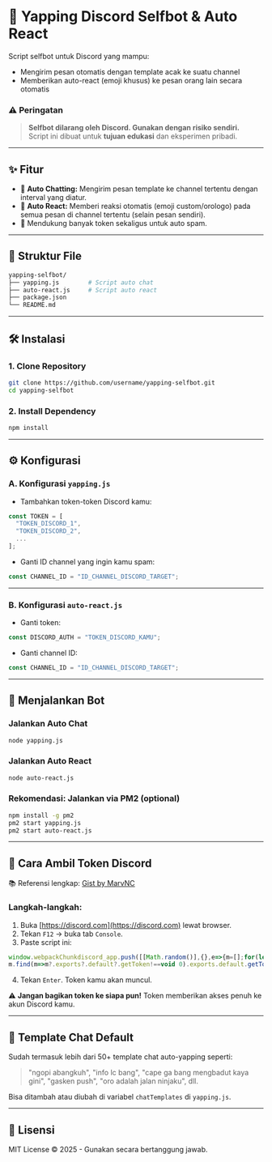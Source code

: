 # 🤖 Yapping Discord Selfbot & Auto React

Script selfbot untuk Discord yang mampu:
- Mengirim pesan otomatis dengan template acak ke suatu channel
- Memberikan auto-react (emoji khusus) ke pesan orang lain secara otomatis

### ⚠️ Peringatan
> **Selfbot dilarang oleh Discord. Gunakan dengan risiko sendiri.**  
> Script ini dibuat untuk **tujuan edukasi** dan eksperimen pribadi.

---

## ✨ Fitur

- 🧠 **Auto Chatting:** Mengirim pesan template ke channel tertentu dengan interval yang diatur.
- 🔁 **Auto React:** Memberi reaksi otomatis (emoji custom/orologo) pada semua pesan di channel tertentu (selain pesan sendiri).
- 🧩 Mendukung banyak token sekaligus untuk auto spam.

---

## 📁 Struktur File

```bash
yapping-selfbot/
├── yapping.js        # Script auto chat
├── auto-react.js     # Script auto react
├── package.json
└── README.md
```

---

## 🛠️ Instalasi

### 1. Clone Repository

```bash
git clone https://github.com/username/yapping-selfbot.git
cd yapping-selfbot
```

### 2. Install Dependency

```bash
npm install
```

---

## ⚙️ Konfigurasi

### A. Konfigurasi `yapping.js`

- Tambahkan token-token Discord kamu:
```js
const TOKEN = [
  "TOKEN_DISCORD_1",
  "TOKEN_DISCORD_2",
  ...
];
```

- Ganti ID channel yang ingin kamu spam:
```js
const CHANNEL_ID = "ID_CHANNEL_DISCORD_TARGET";
```

---

### B. Konfigurasi `auto-react.js`

- Ganti token:
```js
const DISCORD_AUTH = "TOKEN_DISCORD_KAMU";
```

- Ganti channel ID:
```js
const CHANNEL_ID = "ID_CHANNEL_DISCORD_TARGET";
```

---

## 🚀 Menjalankan Bot

### Jalankan Auto Chat
```bash
node yapping.js
```

### Jalankan Auto React
```bash
node auto-react.js
```

### Rekomendasi: Jalankan via PM2 (optional)
```bash
npm install -g pm2
pm2 start yapping.js
pm2 start auto-react.js
```

---

## 🔑 Cara Ambil Token Discord

📚 Referensi lengkap: [Gist by MarvNC](https://gist.github.com/MarvNC/e601f3603df22f36ebd3102c501116c6)

### Langkah-langkah:
1. Buka [https://discord.com](https://discord.com) lewat browser.
2. Tekan `F12` → buka tab `Console`.
3. Paste script ini:
```js
window.webpackChunkdiscord_app.push([[Math.random()],{},e=>{m=[];for(let c in e.c)m.push(e.c[c])}]);
m.find(m=>m?.exports?.default?.getToken!==void 0).exports.default.getToken();
```
4. Tekan `Enter`. Token kamu akan muncul.

⚠️ **Jangan bagikan token ke siapa pun!** Token memberikan akses penuh ke akun Discord kamu.

---

## 💬 Template Chat Default

Sudah termasuk lebih dari 50+ template chat auto-yapping seperti:

> "ngopi abangkuh", "info lc bang", "cape ga bang mengbadut kaya gini", "gasken push", "oro adalah jalan ninjaku", dll.

Bisa ditambah atau diubah di variabel `chatTemplates` di `yapping.js`.

---

## 📄 Lisensi

MIT License © 2025 - Gunakan secara bertanggung jawab.